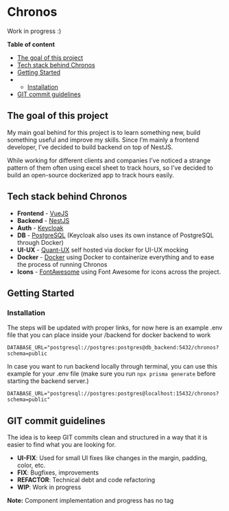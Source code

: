 # Chronos

Work in progress :)

**Table of content**

- [The goal of this project](#the-goal-of-this-project)
- [Tech stack behind Chronos](#tech-stack-behind-chronos)
- [Getting Started](#getting-started)
- - [Installation](#installation)
- [GIT commit guidelines](#git-commit-guidelines)

## The goal of this project

My main goal behind for this project is to learn something new, build something useful and improve my skills. Since I’m mainly a frontend developer, I’ve decided to build backend on top of NestJS.

While working for different clients and companies I’ve noticed a strange pattern of them often using excel sheet to track hours, so I’ve decided to build an open-source dockerized app to track hours easily.

## Tech stack behind Chronos

- **Frontend** - [VueJS](https://vuejs.org/)
- **Backend** - [NestJS](https://docs.nestjs.com/)
- **Auth** - [Keycloak](https://www.keycloak.org/)
- **DB** - [PostgreSQL](https://www.postgresql.org/) (Keycloak also uses its own instance of PostgreSQL through Docker)
- **UI-UX** - [Quant-UX](https://github.com/KlausSchaefers/quant-ux) self hosted via docker for UI-UX mocking
- **Docker** - [Docker](https://www.docker.com/) using Docker to containerize everything and to ease the process of running Chronos
- **Icons** - [FontAwesome](https://docs.fontawesome.com/) using Font Awesome for icons across the project.

## Getting Started

### Installation

The steps will be updated with proper links, for now here is an example .env file that you can place inside your /backend for docker backend to work

`DATABASE_URL="postgresql://postgres:postgres@db_backend:5432/chronos?schema=public`

In case you want to run backend locally through terminal, you can use this example for your .env file (make sure you run `npx prisma generate` before starting the backend server.)

`DATABASE_URL="postgresql://postgres:postgres@localhost:15432/chronos?schema=public"`

## GIT commit guidelines

The idea is to keep GIT commits clean and structured in a way that it is easier to find what you are looking for.

- **UI-FIX**: Used for small UI fixes like changes in the margin, padding, color, etc.
- **FIX**: Bugfixes, improvements
- **REFACTOR**: Technical debt and code refactoring
- **WIP**: Work in progress

**Note:** Component implementation and progress has no tag
